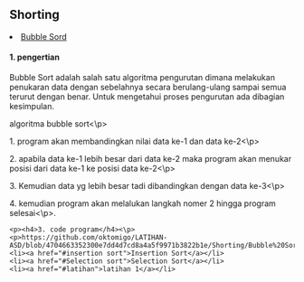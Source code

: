<html>
<head>
    <h2>Shorting</h2>
</head>
<body>
    <li><a href="#Bubble Sort">Bubble Sord</a></li>
    <h4>1. pengertian</h4>
    <p>Bubble Sort adalah salah satu algoritma pengurutan dimana melakukan penukaran data dengan sebelahnya secara berulang-ulang sampai semua terurut dengan benar. Untuk             mengetahui proses pengurutan ada dibagian kesimpulan.</p>
    <p>algoritma bubble sort<\p>
    <p>1. program akan membandingkan nilai data ke-1 dan data ke-2<\p>
    <p>2. apabila data ke-1 lebih besar dari data ke-2 maka program akan menukar posisi dari data ke-1 ke posisi data ke-2<\p>
    <p>3. Kemudian data yg lebih besar tadi dibandingkan dengan data ke-3<\p>
    <p>4. kemudian program akan melalukan langkah nomer 2 hingga program selesai<\p>.

    <p><h4>3. code program</h4><\p>
    <p>https://github.com/oktomigo/LATIHAN-ASD/blob/4704663352300e7dd4d7cd8a4a5f9971b3822b1e/Shorting/Bubble%20Sort.c</p>
    <li><a href="#insertion sort">Insertion Sort</a></li>
    <li><a href="#Selection sort">Selection Sort</a></li>
    <li><a href="#latihan">latihan 1</a></li>    
</body>
</html>
